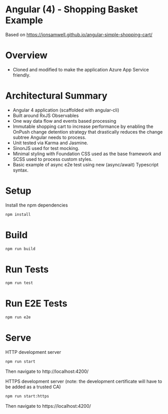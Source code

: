 # Angular (4) - Shopping Basket Example



Based on https://jonsamwell.github.io/angular-simple-shopping-cart/

# Overview

* Cloned and modified to make the application Azure App Service friendly.

# Architectural Summary

* Angular 4 application (scaffolded with angular-cli)
* Built around RxJS Observables
* One way data flow and events based processing
* Immutable shopping cart to increase performance by enabling the OnPush change detention strategy that drastically reduces the change subtree Angular needs to process.
* Unit tested via Karma and Jasmine.
* SinonJS used for test mocking.
* Minimal styling with Foundation CSS used as the base framework and SCSS used to process custom styles.
* Basic example of async e2e test using new (async/await) Typescript syntax.


# Setup

Install the npm dependencies

```bash
npm install
```

# Build

```bash
npm run build
```

# Run Tests
```bash
npm run test
```

# Run E2E Tests
```bash
npm run e2e
```

# Serve

HTTP development server
```bash
npm run start
```

Then navigate to http://localhost:4200/



HTTPS development server (note: the development certificate will have to be added as a trusted CA)
```bash
npm run start:https
```

Then navigate to https://localhost:4200/
